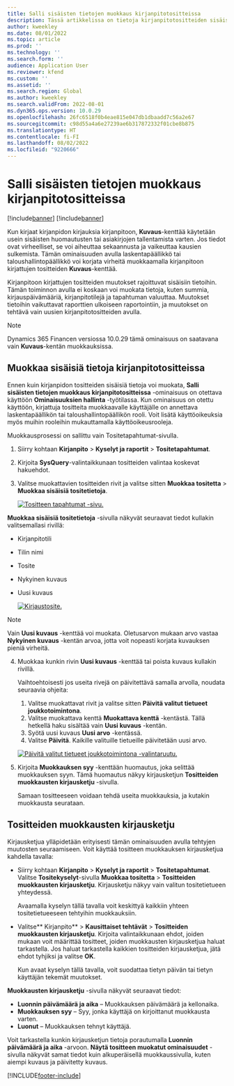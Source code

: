 ```yaml
---
title: Salli sisäisten tietojen muokkaus kirjanpitotositteissa
description: Tässä artikkelissa on tietoja kirjanpitotositteiden sisäisten tietojen muokkaamista varten.
author: kweekley
ms.date: 08/01/2022
ms.topic: article
ms.prod: ''
ms.technology: ''
ms.search.form: ''
audience: Application User
ms.reviewer: kfend
ms.custom: ''
ms.assetid: ''
ms.search.region: Global
ms.author: kweekley
ms.search.validFrom: 2022-08-01
ms.dyn365.ops.version: 10.0.29
ms.openlocfilehash: 26fc6518f0b4eae815e047db1dbaadd7c56a2e67
ms.sourcegitcommit: c98d55a4a6e27239ae6b317872332f01cbe8b875
ms.translationtype: HT
ms.contentlocale: fi-FI
ms.lasthandoff: 08/02/2022
ms.locfileid: "9220666"
---
```

# <a name="allow-edits-to-internal-data-on-general-ledger-vouchers"></a>Salli sisäisten tietojen muokkaus kirjanpitotositteissa

[!include[banner](../includes/banner.md)]
[!include[banner](../includes/preview-banner.md)]


Kun kirjaat kirjanpidon kirjauksia kirjanpitoon, **Kuvaus**-kenttää käytetään usein sisäisten huomautusten tai asiakirjojen tallentamista varten. Jos tiedot ovat virheelliset, se voi aiheuttaa sekaannusta ja vaikeuttaa kausien sulkemista. Tämän ominaisuuden avulla laskentapäällikkö tai taloushallintopäällikkö voi korjata virheitä muokkaamalla kirjanpitoon kirjattujen tositteiden **Kuvaus**-kenttää.

Kirjanpitoon kirjattujen tositteiden muutokset rajoittuvat sisäisiin tietoihin. Tämän toiminnon avulla ei koskaan voi muokata tietoja, kuten summia, kirjauspäivämääriä, kirjanpitotilejä ja tapahtuman valuuttaa. Muutokset tietoihin vaikuttavat raporttien ulkoiseen raportointiin, ja muutokset on tehtävä vain uusien kirjanpitotositteiden avulla.

> [!NOTE]
> Dynamics 365 Financen versiossa 10.0.29 tämä ominaisuus on saatavana vain **Kuvaus**-kentän muokkauksissa.

## <a name="edit-internal-data-on-general-ledger-vouchers"></a>Muokkaa sisäisiä tietoja kirjanpitotositteissa

Ennen kuin kirjanpidon tositteiden sisäisiä tietoja voi muokata, **Salli sisäisten tietojen muokkaus kirjanpitotositteissa** -ominaisuus on otettava käyttöön **Ominaisuuksien hallinta** -työtilassa.
Kun ominaisuus on otettu käyttöön, kirjattuja tositteita muokkaavalle käyttäjälle on annettava laskentapäällikön tai taloushallintopäällikön rooli. Voit lisätä käyttöoikeuksia myös muihin rooleihin mukauttamalla käyttöoikeusrooleja.

Muokkausprosessi on sallittu vain Tositetapahtumat-sivulla.

1. Siirry kohtaan **Kirjanpito** > **Kyselyt ja raportit** > **Tositetapahtumat**.
2. Kirjoita **SysQuery**-valintaikkunaan tositteiden valintaa koskevat hakuehdot.
3. Valitse muokattavien tositteiden rivit ja valitse sitten **Muokkaa tositetta** > **Muokkaa sisäisiä tositetietoja**.

    [![Tositteen tapahtumat -sivu.](./media/voucher-transactions-page.png)](./media/voucher-transactions-page.png)
    
**Muokkaa sisäisiä tositetietoja** -sivulla näkyvät seuraavat tiedot kullakin valitsemallasi rivillä:
  
  - Kirjanpitotili
  - Tilin nimi
  - Tosite
  - Nykyinen kuvaus
  - Uusi kuvaus

    [![Kirjaustosite.](./media/edit-internal-voucher-data.png)](./media/edit-internal-voucher-data.png)
    
> [!NOTE]
> Vain **Uusi kuvaus** -kenttää voi muokata. Oletusarvon mukaan arvo vastaa **Nykyinen kuvaus** -kentän arvoa, jotta voit nopeasti korjata kuvauksen pieniä virheitä.

4. Muokkaa kunkin rivin **Uusi kuvaus** -kenttää tai poista kuvaus kullakin rivillä.

   Vaihtoehtoisesti jos useita rivejä on päivitettävä samalla arvolla, noudata seuraavia ohjeita:

      1. Valitse muokattavat rivit ja valitse sitten **Päivitä valitut tietueet joukkotoimintona**.
      2. Valitse muokattava kenttä **Muokattava kenttä** -kentästä. Tällä hetkellä haku sisältää vain **Uusi kuvaus** -kentän.
      3. Syötä uusi kuvaus **Uusi arvo** -kentässä.
      4. Valitse **Päivitä**. Kaikille valituille tietueille päivitetään uusi arvo.

      [![Päivitä valitut tietueet joukkotoimintona -valintaruutu.](./media/bulk-update-selected-records.png)](./media/bulk-update-selected-records.png)
    
5. Kirjoita **Muokkauksen syy** -kenttään huomautus, joka selittää muokkauksen syyn. Tämä huomautus näkyy kirjausketjun **Tositteiden muokkausten kirjausketju** -sivulla.

   Samaan tositteeseen voidaan tehdä useita muokkauksia, ja kutakin muokkausta seurataan.

## <a name="audit-trail-of-voucher-edits"></a>Tositteiden muokkausten kirjausketju

Kirjausketjua ylläpidetään erityisesti tämän ominaisuuden avulla tehtyjen muutosten seuraamiseen. Voit käyttää tositteen muokkauksen kirjausketjua kahdella tavalla:

  - Siirry kohtaan **Kirjanpito** > **Kyselyt ja raportit** > **Tositetapahtumat**. Valitse **Tositekyselyt**-sivulla **Muokkaa tositetta** > **Tositteiden muokkausten kirjausketju**. Kirjausketju näkyy vain valitun tositetietueen yhteydessä. 
   
    Avaamalla kyselyn tällä tavalla voit keskittyä kaikkiin yhteen tositetietueeseen tehtyihin muokkauksiin.
  
  - Valitse** Kirjanpito** > **Kausittaiset tehtävät** > **Tositteiden muokkausten kirjausketju**. Kirjoita valintaikkunaan ehdot, joiden mukaan voit määrittää tositteet, joiden muokkausten kirjausketjua haluat tarkastella. Jos haluat tarkastella kaikkien tositteiden kirjausketjua, jätä ehdot tyhjiksi ja valitse **OK**. 
    
    Kun avaat kyselyn tällä tavalla, voit suodattaa tietyn päivän tai tietyn käyttäjän tekemät muutokset.

**Muokkausten kirjausketju** -sivulla näkyvät seuraavat tiedot:

- **Luonnin päivämäärä ja aika** – Muokkauksen päivämäärä ja kellonaika.
- **Muokkauksen syy** – Syy, jonka käyttäjä on kirjoittanut muokkausta varten.
- **Luonut** – Muokkauksen tehnyt käyttäjä.

Voit tarkastella kunkin kirjausketjun tietoja porautumalla **Luonnin päivämäärä ja aika** -arvoon. **Näytä tositteen muokatut ominaisuudet** -sivulla näkyvät samat tiedot kuin alkuperäisellä muokkaussivulla, kuten aiempi kuvaus ja päivitetty kuvaus.


[!INCLUDE[footer-include](../../includes/footer-banner.md)]
